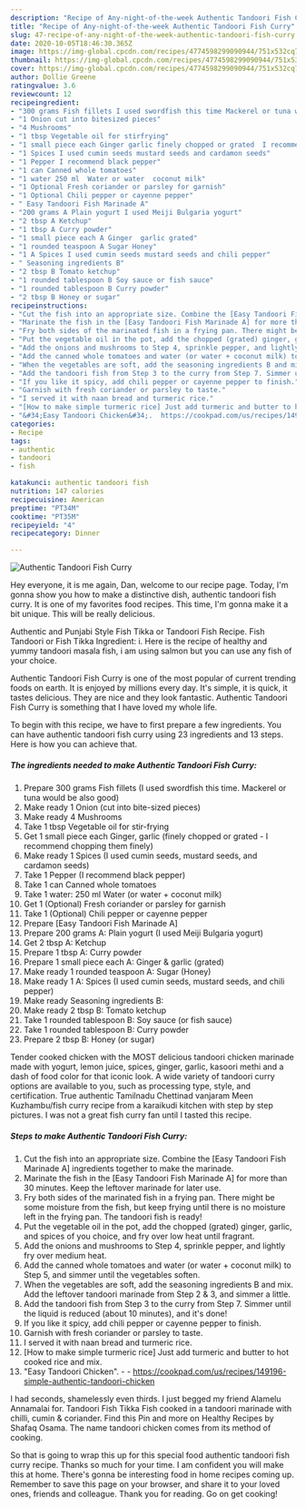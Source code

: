 ```yaml
---
description: "Recipe of Any-night-of-the-week Authentic Tandoori Fish Curry"
title: "Recipe of Any-night-of-the-week Authentic Tandoori Fish Curry"
slug: 47-recipe-of-any-night-of-the-week-authentic-tandoori-fish-curry
date: 2020-10-05T18:46:30.365Z
image: https://img-global.cpcdn.com/recipes/4774598299090944/751x532cq70/authentic-tandoori-fish-curry-recipe-main-photo.jpg
thumbnail: https://img-global.cpcdn.com/recipes/4774598299090944/751x532cq70/authentic-tandoori-fish-curry-recipe-main-photo.jpg
cover: https://img-global.cpcdn.com/recipes/4774598299090944/751x532cq70/authentic-tandoori-fish-curry-recipe-main-photo.jpg
author: Dollie Greene
ratingvalue: 3.6
reviewcount: 12
recipeingredient:
- "300 grams Fish fillets I used swordfish this time Mackerel or tuna would be also good"
- "1 Onion cut into bitesized pieces"
- "4 Mushrooms"
- "1 tbsp Vegetable oil for stirfrying"
- "1 small piece each Ginger garlic finely chopped or grated  I recommend chopping them finely"
- "1 Spices I used cumin seeds mustard seeds and cardamon seeds"
- "1 Pepper I recommend black pepper"
- "1 can Canned whole tomatoes"
- "1 water 250 ml  Water or water  coconut milk"
- "1 Optional Fresh coriander or parsley for garnish"
- "1 Optional Chili pepper or cayenne pepper"
- " Easy Tandoori Fish Marinade A"
- "200 grams A Plain yogurt I used Meiji Bulgaria yogurt"
- "2 tbsp A Ketchup"
- "1 tbsp A Curry powder"
- "1 small piece each A Ginger  garlic grated"
- "1 rounded teaspoon A Sugar Honey"
- "1 A Spices I used cumin seeds mustard seeds and chili pepper"
- " Seasoning ingredients B"
- "2 tbsp B Tomato ketchup"
- "1 rounded tablespoon B Soy sauce or fish sauce"
- "1 rounded tablespoon B Curry powder"
- "2 tbsp B Honey or sugar"
recipeinstructions:
- "Cut the fish into an appropriate size. Combine the [Easy Tandoori Fish Marinade A] ingredients together to make the marinade."
- "Marinate the fish in the [Easy Tandoori Fish Marinade A] for more than 30 minutes. Keep the leftover marinade for later use."
- "Fry both sides of the marinated fish in a frying pan. There might be some moisture from the fish, but keep frying until there is no moisture left in the frying pan. The tandoori fish is ready!"
- "Put the vegetable oil in the pot, add the chopped (grated) ginger, garlic, and spices of you choice, and fry over low heat until fragrant."
- "Add the onions and mushrooms to Step 4, sprinkle pepper, and lightly fry over medium heat."
- "Add the canned whole tomatoes and water (or water + coconut milk) to Step 5, and simmer until the vegetables soften."
- "When the vegetables are soft, add the seasoning ingredients B and mix. Add the leftover tandoori marinade from Step 2 &amp; 3, and simmer a little."
- "Add the tandoori fish from Step 3 to the curry from Step 7. Simmer until the liquid is reduced (about 10 minutes), and it&#39;s done!"
- "If you like it spicy, add chili pepper or cayenne pepper to finish."
- "Garnish with fresh coriander or parsley to taste."
- "I served it with naan bread and turmeric rice."
- "[How to make simple turmeric rice] Just add turmeric and butter to hot cooked rice and mix."
- "&#34;Easy Tandoori Chicken&#34;.  https://cookpad.com/us/recipes/149196-simple-authentic-tandoori-chicken"
categories:
- Recipe
tags:
- authentic
- tandoori
- fish

katakunci: authentic tandoori fish 
nutrition: 147 calories
recipecuisine: American
preptime: "PT34M"
cooktime: "PT35M"
recipeyield: "4"
recipecategory: Dinner

---
```



![Authentic Tandoori Fish Curry](https://img-global.cpcdn.com/recipes/4774598299090944/751x532cq70/authentic-tandoori-fish-curry-recipe-main-photo.jpg)

Hey everyone, it is me again, Dan, welcome to our recipe page. Today, I'm gonna show you how to make a distinctive dish, authentic tandoori fish curry. It is one of my favorites food recipes. This time, I'm gonna make it a bit unique. This will be really delicious.

Authentic and Punjabi Style Fish Tikka or Tandoori Fish Recipe. Fish Tandoori or Fish Tikka Ingredient: i. Here is the recipe of healthy and yummy tandoori masala fish, i am using salmon but you can use any fish of your choice.

Authentic Tandoori Fish Curry is one of the most popular of current trending foods on earth. It is enjoyed by millions every day. It's simple, it is quick, it tastes delicious. They are nice and they look fantastic. Authentic Tandoori Fish Curry is something that I have loved my whole life.


To begin with this recipe, we have to first prepare a few ingredients. You can have authentic tandoori fish curry using 23 ingredients and 13 steps. Here is how you can achieve that.

<!--inarticleads1-->

##### The ingredients needed to make Authentic Tandoori Fish Curry:

1. Prepare 300 grams Fish fillets (I used swordfish this time. Mackerel or tuna would be also good)
1. Make ready 1 Onion (cut into bite-sized pieces)
1. Make ready 4 Mushrooms
1. Take 1 tbsp Vegetable oil for stir-frying
1. Get 1 small piece each Ginger, garlic (finely chopped or grated - I recommend chopping them finely)
1. Make ready 1 Spices (I used cumin seeds, mustard seeds, and cardamon seeds)
1. Take 1 Pepper (I recommend black pepper)
1. Take 1 can Canned whole tomatoes
1. Take 1 water: 250 ml  Water (or water + coconut milk)
1. Get 1 (Optional) Fresh coriander or parsley for garnish
1. Take 1 (Optional) Chili pepper or cayenne pepper
1. Prepare  [Easy Tandoori Fish Marinade A]
1. Prepare 200 grams A: Plain yogurt (I used Meiji Bulgaria yogurt)
1. Get 2 tbsp A: Ketchup
1. Prepare 1 tbsp A: Curry powder
1. Prepare 1 small piece each A: Ginger &amp; garlic (grated)
1. Make ready 1 rounded teaspoon A: Sugar (Honey)
1. Make ready 1 A: Spices (I used cumin seeds, mustard seeds, and chili pepper)
1. Make ready  Seasoning ingredients B:
1. Make ready 2 tbsp B: Tomato ketchup
1. Take 1 rounded tablespoon B: Soy sauce (or fish sauce)
1. Take 1 rounded tablespoon B: Curry powder
1. Prepare 2 tbsp B: Honey (or sugar)


Tender cooked chicken with the MOST delicious tandoori chicken marinade made with yogurt, lemon juice, spices, ginger, garlic, kasoori methi and a dash of food color for that iconic look. A wide variety of tandoori curry options are available to you, such as processing type, style, and certification. True authentic Tamilnadu Chettinad vanjaram Meen Kuzhambu/fish curry recipe from a karaikudi kitchen with step by step pictures. I was not a great fish curry fan until I tasted this recipe. 

<!--inarticleads2-->

##### Steps to make Authentic Tandoori Fish Curry:

1. Cut the fish into an appropriate size. Combine the [Easy Tandoori Fish Marinade A] ingredients together to make the marinade.
1. Marinate the fish in the [Easy Tandoori Fish Marinade A] for more than 30 minutes. Keep the leftover marinade for later use.
1. Fry both sides of the marinated fish in a frying pan. There might be some moisture from the fish, but keep frying until there is no moisture left in the frying pan. The tandoori fish is ready!
1. Put the vegetable oil in the pot, add the chopped (grated) ginger, garlic, and spices of you choice, and fry over low heat until fragrant.
1. Add the onions and mushrooms to Step 4, sprinkle pepper, and lightly fry over medium heat.
1. Add the canned whole tomatoes and water (or water + coconut milk) to Step 5, and simmer until the vegetables soften.
1. When the vegetables are soft, add the seasoning ingredients B and mix. Add the leftover tandoori marinade from Step 2 &amp; 3, and simmer a little.
1. Add the tandoori fish from Step 3 to the curry from Step 7. Simmer until the liquid is reduced (about 10 minutes), and it&#39;s done!
1. If you like it spicy, add chili pepper or cayenne pepper to finish.
1. Garnish with fresh coriander or parsley to taste.
1. I served it with naan bread and turmeric rice.
1. [How to make simple turmeric rice] Just add turmeric and butter to hot cooked rice and mix.
1. &#34;Easy Tandoori Chicken&#34;. -  - https://cookpad.com/us/recipes/149196-simple-authentic-tandoori-chicken


I had seconds, shamelessly even thirds. I just begged my friend Alamelu Annamalai for. Tandoori Fish Tikka Fish cooked in a tandoori marinade with chilli, cumin &amp; coriander. Find this Pin and more on Healthy Recipes by Shafaq Osama. The name tandoori chicken comes from its method of cooking. 

So that is going to wrap this up for this special food authentic tandoori fish curry recipe. Thanks so much for your time. I am confident you will make this at home. There's gonna be interesting food in home recipes coming up. Remember to save this page on your browser, and share it to your loved ones, friends and colleague. Thank you for reading. Go on get cooking!

